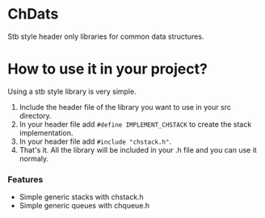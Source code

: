 # ChDats
Stb style header only libraries for common data structures.
# How to use it in your project?
Using a stb style library is very simple.
1. Include the header file of the library you want to use in your src directory.
2. In your header file add `#define IMPLEMENT_CHSTACK` to create the stack implementation.
3. In your header file add `#include "chstack.h"`.
4. That's it. All the library will be included in your .h file and you can use it normaly.
### Features
- Simple generic stacks with chstack.h
- Simple generic queues with chqueue.h

